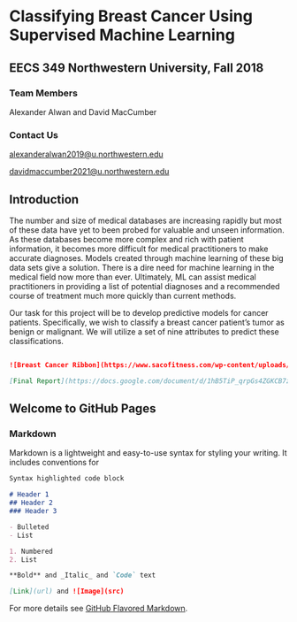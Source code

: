 # Classifying Breast Cancer Using Supervised Machine Learning

## EECS 349 Northwestern University, Fall 2018

### Team Members
Alexander Alwan and David MacCumber

### Contact Us
alexanderalwan2019@u.northwestern.edu

davidmaccumber2021@u.northwestern.edu

## Introduction
The number and size of medical databases are increasing rapidly but most of these data have yet to been probed for valuable and unseen information.  As these databases become more complex and rich with patient information, it becomes more difficult for medical practitioners to make accurate diagnoses. Models created through machine learning of these big data sets give a solution.  There is a dire need for machine learning in the medical field now more than ever.  Ultimately, ML can assist medical practitioners in providing a list of potential diagnoses and a recommended course of treatment much more quickly than current methods.  

Our task for this project will be to develop predictive models for cancer patients.  Specifically, we wish to classify a breast cancer patient’s tumor as benign or malignant.  We will utilize a set of nine attributes to predict these classifications.  


```markdown

![Breast Cancer Ribbon](https://www.sacofitness.com/wp-content/uploads/2017/10/banner.png)

[Final Report](https://docs.google.com/document/d/1hB5TiP_qrpGs4ZGKCB7zV3M-geFUmaiaO93cZD5dvwE/edit)

```








## Welcome to GitHub Pages



### Markdown

Markdown is a lightweight and easy-to-use syntax for styling your writing. It includes conventions for

```markdown
Syntax highlighted code block

# Header 1
## Header 2
### Header 3

- Bulleted
- List

1. Numbered
2. List

**Bold** and _Italic_ and `Code` text

[Link](url) and ![Image](src)
```

For more details see [GitHub Flavored Markdown](https://guides.github.com/features/mastering-markdown/).

